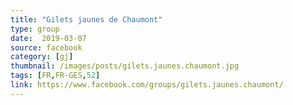 ```yaml
---
title: "Gilets jaunes de Chaumont"
type: group
date:  2019-03-07
source: facebook
category: [gj]
thumbnail: /images/posts/gilets.jaunes.chaumont.jpg
tags: [FR,FR-GES,52]
link: https://www.facebook.com/groups/gilets.jaunes.chaumont/
---
```

